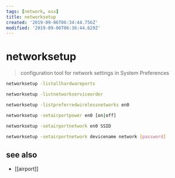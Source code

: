 ```yaml
---
tags: [network, osx]
title: networksetup
created: '2019-09-06T06:34:44.756Z'
modified: '2019-09-06T06:36:44.629Z'
---
```


# networksetup

> configuration tool for network settings in System Preferences

```sh
networksetup -listallhardwareports

networksetup -listnetworkserviceorder

networksetup -listpreferredwirelessnetworks en0

networksetup -setairportpower en0 [on|off]

networksetup -setairportnetwork en0 SSID

networksetup -setairportnetwork devicename network [password]
```

## see also
- [[airport]]
